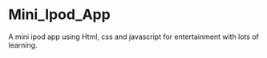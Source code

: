# Mini_Ipod_App
A mini ipod app using Html, css and javascript for entertainment with lots of learning.
